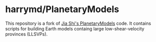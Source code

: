 # harrymd/PlanetaryModels

This repository is a fork of [Jia Shi's PlanetaryModels](https://github.com/js1019/*PlanetaryModels*) code. It contains scripts for building Earth models containg large low-shear-velocity provinces (LLSVPs).
